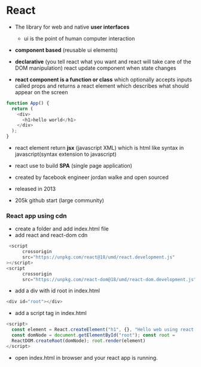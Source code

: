 # React

- The library for web and native **user interfaces**
  - ui is the point of human computer interaction
- **component based** (reusable ui elements)
- **declarative** (you tell react what you want and react will take care of the DOM manipulation) react update component when state changes

- **react component is a function or class** which optionally accepts inputs called props and returns a react element which describes what should appear on the screen

```js
function App() {
  return (
    <div>
      <h1>hello world</h1>
    </div>
  );
}
```

- react element return **jsx** (javascript XML) which is html like syntax in javascript(syntax extension to javascript)
- react use to build **SPA** (single page application)

- created by facebook engineer jordan walke and open sourced
- released in 2013
- 205k github start (large community)

### React app using cdn

- create a folder and add index.html file
- add react and react-dom cdn

```js
 <script
      crossorigin
      src="https://unpkg.com/react@18/umd/react.development.js"
></script>
<script
      crossorigin
      src="https://unpkg.com/react-dom@18/umd/react-dom.development.js"></script>
```

- add a div with id root in index.html

```js
<div id="root"></div>
```

- add a script tag in index.html

```js
<script>
  const element = React.createElement("h1", {}, "Hello web using react.js");
  const domNode = document.getElementById("root"); const root =
  ReactDOM.createRoot(domNode); root.render(element)
</script>
```

- open index.html in browser and your react app is running.
